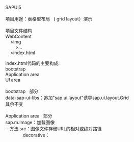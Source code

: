 SAPUI5</br>
</br>
项目用途：表格型布局 &nbsp; ( grid layout）演示</br>
</br>
项目文件结构 </br>
WebContent</br>
&nbsp; &nbsp; >img</br>
&nbsp; &nbsp; &nbsp; &nbsp; >...</br>
&nbsp; &nbsp; >index.html </br>

index.html代码的主要构成:</br>
bootstrap</br>
Application area </br>
UI area</br>
</br>
bootstrap &nbsp; 部分</br>
data-sap-ui-libs：追加"sap.ui.layout"诱导sap.ui.layout.Grid</br>
其余不变</br>
</br>
Application area &nbsp; 部分</br>
sap.m.Image：加载图像</br>
--方法 src：图像文件存储URL的相对或绝对路径</br>
&nbsp; &nbsp; &nbsp; &nbsp; &nbsp; &nbsp; &nbsp; decorative：    
